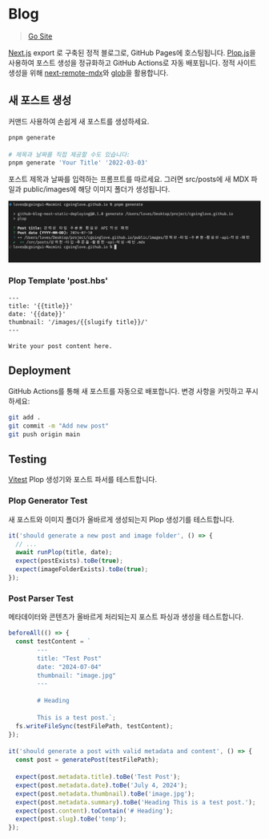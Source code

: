 # Blog

> [Go Site](https://cgoinglove.github.io/)


[Next.js](https://nextjs.org/) export 로 구축된 정적 블로그로, GitHub Pages에 호스팅됩니다. [Plop.js](https://plopjs.com/)을 사용하여 포스트 생성을 정규화하고 GitHub Actions로 자동 배포됩니다. 정적 사이트 생성을 위해 [next-remote-mdx](https://nextjs.org/docs/app/building-your-application/configuring/mdx#remote-mdx)와 [glob](!https://github.com/isaacs/node-glob#readme)을 활용합니다.

## 새 포스트 생성

커맨드 사용하여 손쉽게 새 포스트를 생성하세요.

```bash
pnpm generate

# 제목과 날짜를 직접 제공할 수도 있습니다:
pnpm generate 'Your Title' '2022-03-03'
```

포스트 제목과 날짜를 입력하는 프롬프트를 따르세요. 그러면 src/posts에 새 MDX 파일과 public/images에 해당 이미지 폴더가 생성됩니다.

![생성커맨드 이미지](public/readme-image/generate.png)



### Plop Template 'post.hbs'

```mdx
---
title: '{{title}}'
date: '{{date}}'
thumbnail: '/images/{{slugify title}}/'
---

Write your post content here.
```

## Deployment

GitHub Actions를 통해 새 포스트를 자동으로 배포합니다. 변경 사항을 커밋하고 푸시하세요:

```bash
git add .
git commit -m "Add new post"
git push origin main
```

## Testing

[Vitest](https://vitest.dev/) Plop 생성기와 포스트 파서를 테스트합니다.

### Plop Generator Test

새 포스트와 이미지 폴더가 올바르게 생성되는지 Plop 생성기를 테스트합니다.

```typescript
it('should generate a new post and image folder', () => {
  // ...
  await runPlop(title, date);
  expect(postExists).toBe(true);
  expect(imageFolderExists).toBe(true);
});
```

### Post Parser Test

메타데이터와 콘텐츠가 올바르게 처리되는지 포스트 파싱과 생성을 테스트합니다.

```typescript
beforeAll(() => {
  const testContent = `
        ---
        title: "Test Post"
        date: "2024-07-04"
        thumbnail: "image.jpg"
        ---

        # Heading

        This is a test post.`;
  fs.writeFileSync(testFilePath, testContent);
});

it('should generate a post with valid metadata and content', () => {
  const post = generatePost(testFilePath);

  expect(post.metadata.title).toBe('Test Post');
  expect(post.metadata.date).toBe('July 4, 2024');
  expect(post.metadata.thumbnail).toBe('image.jpg');
  expect(post.metadata.summary).toBe('Heading This is a test post.');
  expect(post.content).toContain('# Heading');
  expect(post.slug).toBe('temp');
});
```
